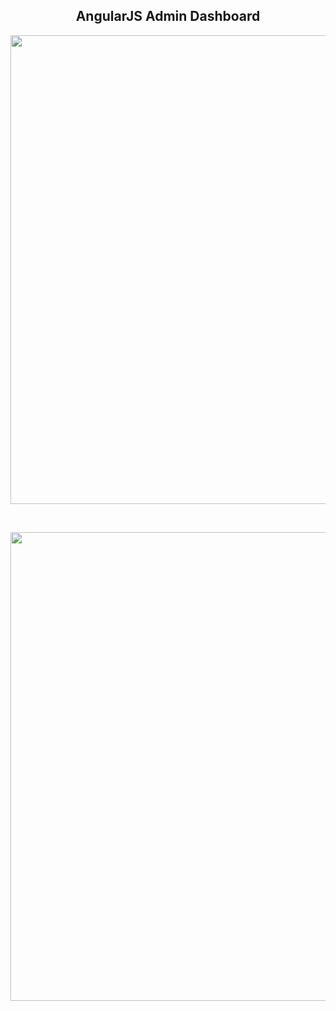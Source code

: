 <h2 align="center">AngularJS Admin Dashboard</h2>
<p align="center">

<img  src="/screen_record_4.gif?raw=true" width="750px">
</p>
<br />
<p align="center">
<img  src="/screen_record_3.gif?raw=true" width="750px">

</p>
